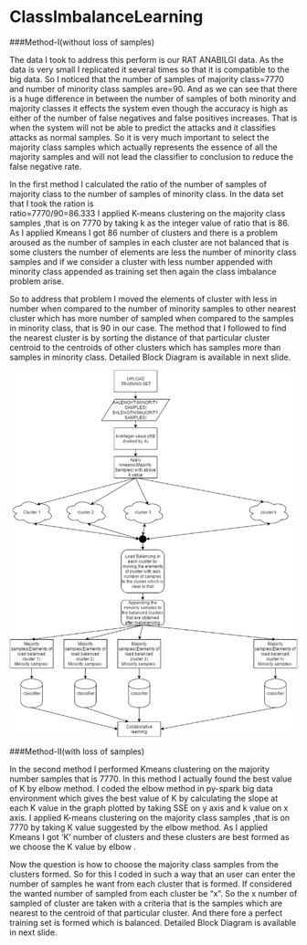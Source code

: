 # ClassImbalanceLearning

###Method-I(without loss of samples)

The data I took to address this perform is our RAT ANABILGI data. As the data is very small I replicated it several times so that it is compatible to the big data.
So I noticed that the number of samples of majority class=7770 and number of minority class samples are=90.
And as we can see that there is a huge difference in between the number of samples of both minority and majority classes it effects the system even though the accuracy is high as either of the number of false negatives and false positives increases.
That is when the system will not be able to predict the attacks and it classifies attacks as normal samples.
So it is very much important to select the majority class samples which actually represents the essence of all the majority samples and will not lead the classifier to conclusion to reduce the false negative rate.


In the first method I calculated the ratio of the number of samples of majority class to the number of samples of minority class.
 In the data set that I took the ration is  
                                                      ratio=7770/90=86.333
I applied K-means clustering on the majority class samples ,that is on 7770 by taking k as the integer value of ratio that is 86.
As I applied Kmeans I got 86 number of clusters and there is a problem aroused as the number of samples in each cluster are not balanced that is some clusters the number of elements are less the number of minority class samples and if we consider a cluster with less number appended with minority class appended as training set then again the class imbalance problem arise. 


So to address that problem I moved the elements of cluster with less in number when compared to the number of minority samples to other nearest cluster which has more number of sampled when compared to the samples in minority class, that is 90 in our case.
The method that I followed to find the nearest cluster is by sorting the distance of that particular cluster centroid to the centroids of other clusters which has samples more than samples in minority class.
Detailed Block Diagram is available in next slide.

![Diagramatic representation of this program](https://github.com/chaithu123/ClassImbalanceLearning/blob/master/rr.jpg)

###Method-II(with loss of samples)

In the second method I performed Kmeans clustering on the majority number samples that is 7770.
In this method I actually found the best value of K by elbow method. I coded the elbow method in py-spark big data environment which gives the best value of K by calculating the slope at each K value in the graph plotted by taking SSE on y axis and k value on x axis.
I applied K-means clustering on the majority class samples ,that is on 7770 by taking K value suggested by the elbow method.
As I applied Kmeans I got ‘K’ number of clusters and these clusters are best formed as we choose the K value by elbow .

Now the question is how to choose the majority class samples from the clusters formed.
So for this I coded in such a way that an user can enter the number of samples he want from each cluster that is formed.
If considered the wanted number of sampled from each cluster be “x”.
So the x number of sampled of cluster are taken with a criteria that is the samples which are nearest to the centroid of that particular cluster.
And there fore a perfect training set is formed which is balanced.
Detailed Block Diagram is available in next slide.

